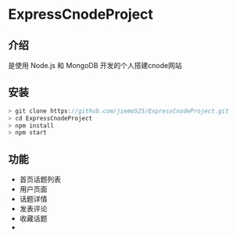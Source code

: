# ExpressCnodeProject

## 介绍

是使用 Node.js 和 MongoDB 开发的个人搭建cnode网站

## 安装

```js
> git clone https://github.com/jiemo525/ExpressCnodeProject.git
> cd ExpressCnodeProject
> npm install
> npm start
```

## 功能

- 首页话题列表
- 用户页面
- 话题详情
- 发表评论
- 收藏话题
- 
